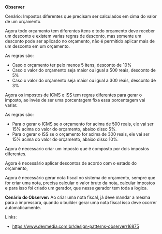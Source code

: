 **Observer**

Cenário: Impostos diferentes que precisam ser calculados em cima do valor de um orçamento.

Agora todo orçamento tem diferentes itens e todo orçamento deve receber um desconto e existem varias regras de desconto, mas somente um desconto pode ser aplicado no orçamento, não é permitido aplicar mais de um desconto em um orçamento.

As regras são: 
- Caso o orçamento ter pelo menos 5 itens, desconto de 10%
- Caso o valor do orçamento seja maior ou igual a 500 reais, desconto de 5%
- Caso o valor do orçamento seja maior ou igual a 300 reais, desconto de 3%

Agora os impostos de ICMS e ISS tem regras diferentes para gerar o imposto, ao invés de ser uma porcentagem fixa essa porcentagem vai variar.

As regras são:
- Para o gerar o ICMS se o orçamento for acima de 500 reais, ele vai ser 15% acima do valor do orçamento, abaixo disso 5%.
- Para o gerar o ISS se o orçamento for acima de 300 reais, ele vai ser 15% acima do valor do orçamento, abaixo disso 10%.

Agora é necessario criar um imposto que é composto por dois impostos diferentes.

Agora é necessário aplicar descontos de acordo com o estado do orçamento, 

Agora é necessário gerar nota fiscal no sistema de orçamento, sempre que for criar uma nota, precisa calcular o valor bruto da nota, calcular impostos e para isso foi criado um gerador, que nesse gerador tem toda a logica.

**Cenário do Observer:**
Ao criar uma nota fiscal, já deve mandar a mesma para a impressora, quando o builder gerar uma nota fiscal isso deve ocorrer automaticamente.

Links: 
- https://www.devmedia.com.br/design-patterns-observer/16875